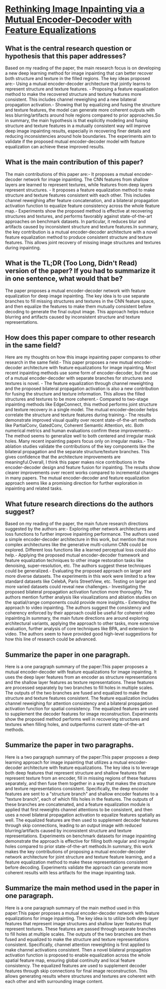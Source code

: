 # [Rethinking Image Inpainting via a Mutual Encoder-Decoder with Feature   Equalizations](https://arxiv.org/abs/2007.06929)

## What is the central research question or hypothesis that this paper addresses?

Based on my reading of the paper, the main research focus is on developing a new deep learning method for image inpainting that can better recover both structure and texture in the filled regions. The key ideas proposed are:- Using a mutual encoder-decoder architecture that jointly learns to represent structure and texture features. - Proposing a feature equalization method to make the recovered structure and texture features more consistent. This includes channel reweighing and a new bilateral propagation activation.- Showing that by equalizing and fusing the structure and texture features, the model can generate more coherent outputs with less blurring/artifacts around hole regions compared to prior approaches.So in summary, the main hypothesis is that explicitly modeling and fusing structure and texture features in a mutually consistent way will improve deep image inpainting results, especially in recovering finer details and reducing inconsistencies around hole boundaries. The experiments aim to validate if the proposed mutual encoder-decoder model with feature equalization can achieve these improved results.


## What is the main contribution of this paper?

The main contributions of this paper are:- It proposes a mutual encoder-decoder network for image inpainting. The CNN features from shallow layers are learned to represent textures, while features from deep layers represent structures. - It proposes a feature equalization method to make structure and texture features consistent with each other. This includes channel reweighing after feature concatenation, and a bilateral propagation activation function to equalize feature consistency across the whole feature map.- Experiments show the proposed method is effective at recovering structures and textures, and performs favorably against state-of-the-art approaches on benchmark datasets. In particular, it reduces blur and artifacts caused by inconsistent structure and texture features.In summary, the key contribution is a mutual encoder-decoder architecture with a novel feature equalization method to produce consistent structure and texture features. This allows joint recovery of missing image structures and textures during inpainting.


## What is the TL;DR (Too Long, Didn't Read) version of the paper? If you had to summarize it in one sentence, what would that be?

The paper proposes a mutual encoder-decoder network with feature equalization for deep image inpainting. The key idea is to use separate branches to fill missing structures and textures in the CNN feature space, and then equalize the features to make them mutually consistent before decoding to generate the final output image. This approach helps reduce blurring and artifacts caused by inconsistent structure and texture representations.


## How does this paper compare to other research in the same field?

Here are my thoughts on how this image inpainting paper compares to other research in the same field:- This paper proposes a new mutual encoder-decoder architecture with feature equalizations for image inpainting. Most recent inpainting methods use some form of encoder-decoder, but the use of a mutual encoder-decoder with separate branches for structures and textures is novel. - The feature equalization through channel reweighting and the proposed bilateral propagation activation is also a new contribution for fusing the structure and texture information. This allows the filled structures and textures to be more coherent.- Compared to two-stage inpainting methods like EdgeConnect, this method performs joint structure and texture recovery in a single model. The mutual encoder-decoder helps correlate the structure and texture features during training.- The results demonstrate improved visual quality over recent state-of-the-art methods like PartialConv, GatedConv, Coherent Semantic Attention, etc. Both numerical metrics and human evaluations confirm these improvements.- The method seems to generalize well to both centered and irregular mask holes. Many recent inpainting papers focus only on irregular masks.- The ablation studies validate the contributions of the key components like the bilateral propagation and the separate structure/texture branches. This gives confidence that the architecture improvements are meaningful.Overall, I think this paper makes nice contributions in the encoder-decoder design and feature fusion for inpainting. The results show clearer improvements over recent works compared to incremental changes in many papers. The mutual encoder-decoder and feature equalization approach seems like a promising direction for further exploration in inpainting and related tasks.


## What future research directions do the authors suggest?

Based on my reading of the paper, the main future research directions suggested by the authors are:- Exploring other network architectures and loss functions to further improve inpainting performance. The authors used a simple encoder-decoder architecture in this work, but mention that more complex architectures like the generative multi-column CNN could be explored. Different loss functions like a learned perceptual loss could also help.- Applying the proposed mutual encoder-decoder framework and feature equalization techniques to other image restoration tasks like denoising, super-resolution, etc. The authors suggest these techniques could be generalized.- Evaluating the proposed approach on larger and more diverse datasets. The experiments in this work were limited to a few standard datasets like CelebA, Paris StreetView, etc. Testing on larger and more varied datasets could reveal new challenges.- Investigating the proposed bilateral propagation activation function more thoroughly. The authors mention further analysis like visualizations and ablation studies on the spatial/range components could provide more insights.- Extending the approach to video inpainting. The authors suggest the consistency and coherency enforced by their approach could be useful for coherent video inpainting.In summary, the main future directions are around exploring architectural variants, applying the approach to other tasks, more extensive evaluation, further analysis of core techniques like BPA, and extension to video. The authors seem to have provided good high-level suggestions for how this line of research could be advanced.


## Summarize the paper in one paragraph.

Here is a one paragraph summary of the paper:This paper proposes a mutual encoder-decoder with feature equalizations for image inpainting. It uses the deep layer features from an encoder as structure representations and the shallow layer features as texture representations. These features are processed separately by two branches to fill holes in multiple scales. The outputs of the two branches are fused and equalized to make the structure and texture features consistent. The feature equalization includes channel reweighing for attention consistency and a bilateral propagation activation function for spatial consistency. The equalized features are used to supplement the decoder features for image reconstruction. Experiments show the proposed method performs well in recovering structures and textures when filling holes, and outperforms current state-of-the-art methods.


## Summarize the paper in two paragraphs.

Here is a two paragraph summary of the paper:This paper proposes a deep learning approach for image inpainting that utilizes a mutual encoder-decoder architecture with feature equalizations. The key idea is to leverage both deep features that represent structure and shallow features that represent texture from an encoder, fill in missing regions of these features separately, and then fuse them together in a way that makes the structure and texture representations consistent. Specifically, the deep encoder features are sent to a "structure branch" and shallow encoder features to a "texture branch", each of which fills holes in the features. The outputs of these branches are concatenated, and a feature equalization module is applied that first reweights channel attentions to be consistent, and then uses a novel bilateral propagation activation to equalize features spatially as well. The equalized features are then used to supplement decoder features through skip connections, leading to an output image with reduced blurring/artifacts caused by inconsistent structure and texture representations. Experiments on benchmark datasets for image inpainting demonstrate the approach is effective for filling both regular and irregular holes compared to prior state-of-the-art methods.In summary, this work makes the key contributions of proposing a mutual encoder-decoder network architecture for joint structure and texture feature learning, and a feature equalization method to make these representations consistent before decoding. Experiments validate the approach can generate more coherent results with less artifacts for the image inpainting task.


## Summarize the main method used in the paper in one paragraph.

Here is a one paragraph summary of the main method used in this paper:This paper proposes a mutual encoder-decoder network with feature equalizations for image inpainting. The key idea is to utilize both deep layer features that represent image structures and shallow layer features that represent textures. These features are passed through separate branches to fill holes at multiple scales. The outputs of the two branches are then fused and equalized to make the structure and texture representations consistent. Specifically, channel attention reweighting is first applied to make channel activations consistent. Then a novel bilateral propagation activation function is proposed to enable equalization across the whole spatial feature map, ensuring global continuity and local feature consistency. The equalized features are used to supplement decoder features through skip connections for final image reconstruction. This allows generating results where structures and textures are coherent with each other and with surrounding image content.
